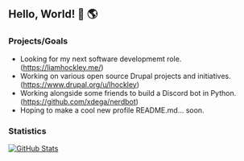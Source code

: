 ## Hello, World! 👋 :earth_americas:

### Projects/Goals

* Looking for my next software developmemt role. (https://liamhockley.me/)
* Working on various open source Drupal projects and initiatives. (https://www.drupal.org/u/lhockley)
* Working alongside some friends to build a Discord bot in Python. (https://github.com/xdega/nerdbot)
* Hoping to make a cool new profile README.md... soon.

### Statistics

[![GitHub Stats](https://github-readme-stats.vercel.app/api?username=xdega&show_icons=true&hide_title=true&include_all_commits=true)]()
